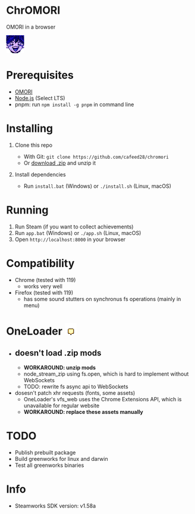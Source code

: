 # ChrOMORI

OMORI in a browser

![hero_capitalism](.github/assets/hero_capitalism.png)

# Prerequisites

- [OMORI](https://store.steampowered.com/app/1150690/OMORI)
- [Node.js](https://nodejs.org) (Select LTS)
- pnpm: run `npm install -g pnpm` in command line

# Installing

1. Clone this repo

   - With Git: `git clone https://github.com/cafeed28/chromori`
   - Or [download .zip](https://github.com/cafeed28/chromori/archive/refs/heads/main.zip) and unzip it

1. Install dependencies

   - Run `install.bat` (Windows) or `./install.sh` (Linux, macOS)

# Running

1. Run Steam (if you want to collect achievements)
1. Run `app.bat` (Windows) or `./app.sh` (Linux, macOS)
1. Open `http://localhost:8000` in your browser

# Compatibility

- Chrome (tested with 119)
  - works very well
- Firefox (tested with 119)
  - has some sound stutters on synchronus fs operations (mainly in menu)

# OneLoader ![hero_capitalism](.github/assets/warning.gif)

- ## doesn't load .zip mods
  - **WORKAROUND: unzip mods**
  - node_stream_zip using fs.open, which is hard to implement without WebSockets
  - TODO: rewrite fs async api to WebSockets
- dosesn't patch xhr requests (fonts, some assets)
  - OneLoader's vfs_web uses the Chrome Extensions API, which is unavailable for regular website
  - **WORKAROUND: replace these assets manually**

# TODO

- Publish prebuilt package
- Build greenworks for linux and darwin
- Test all greenworks binaries

# Info

- Steamworks SDK version: v1.58a
